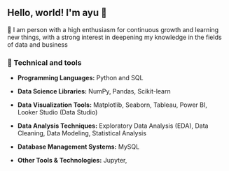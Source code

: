 ## Hello, world! I'm ayu 👋 
🌱 I am person with a high enthusiasm for continuous growth and learning new things, with a strong interest in deepening my knowledge in the fields of data and business

### 🤖 Technical and tools
* **Programming Languages:** Python and SQL

* **Data Science Libraries:** NumPy, Pandas, Scikit-learn

* **Data Visualization Tools:** Matplotlib, Seaborn, Tableau, Power BI, Looker Studio (Data Studio)

* **Data Analysis Techniques:** Exploratory Data Analysis (EDA), Data Cleaning, Data Modeling, Statistical Analysis

* **Database Management Systems:** MySQL

* **Other Tools & Technologies:** Jupyter,

<!--
**srahayu/srahayu** is a ✨ _special_ ✨ repository because its `README.md` (this file) appears on your GitHub profile.

Here are some ideas to get you started:

- 🔭 I’m currently working on ...
- 🌱 I’m currently learning ...
- 👯 I’m looking to collaborate on ...
- 🤔 I’m looking for help with ...
- 💬 Ask me about ...
- 📫 How to reach me: ...
- 😄 Pronouns: ...
- ⚡ Fun fact: ...
-->
